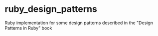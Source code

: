 # ruby_design_patterns
Ruby implementation for some design patterns described in the "Design Patterns in Ruby" book
